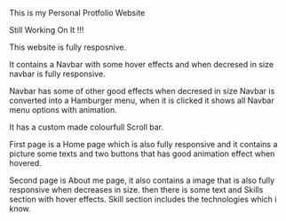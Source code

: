 This is my Personal Protfolio Website

Still Working On It !!!


This website is fully resposnive.

It contains a Navbar with some hover effects and when decresed in size navbar is fully responsive.

Navbar has some of other good effects when decresed in size Navbar is converted into a Hamburger menu,  when it is clicked it shows all Navbar menu options with animation.

It has a custom made colourfull Scroll bar.


First page is a Home page which is also fully responsive and it contains a picture some texts and two buttons that has good animation effect when hovered.


Second page is About me page, it also contains a image that is also fully responsive when decreases in size. then there is some text and Skills section with hover effects. Skill section includes the technologies which i know.